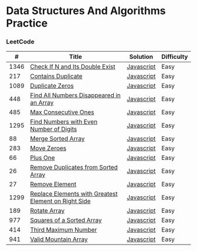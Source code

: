 
Data Structures And Algorithms Practice
========

### LeetCode

| # | Title | Solution | Difficulty |
|---| ----- | -------- | ---------- |
|1346|[Check If N and Its Double Exist](https://leetcode.com/problems/check-if-n-and-its-double-exist/) | [Javascript](./javascript/arrays/checkIfExist.js)|Easy|
|217|[Contains Duplicate](https://leetcode.com/problems/contains-duplicate/) | [Javascript](./javascript/arrays/containsDuplicate.js)|Easy|
|1089|[Duplicate Zeros](https://leetcode.com/problems/duplicate-zeros/) | [Javascript](./javascript/arrays/duplicateZeros.js)|Easy|
|448|[Find All Numbers Disappeared in an Array](https://leetcode.com/problems/find-all-numbers-disappeared-in-an-array/) | [Javascript](./javascript/arrays/findDisappearedNumbers.js)|Easy|
|485|[Max Consecutive Ones](https://leetcode.com/problems/max-consecutive-ones/) | [Javascript](./javascript/arrays/findMaxConsecutiveOnes.js)|Easy|
|1295|[Find Numbers with Even Number of Digits](https://leetcode.com/problems/find-numbers-with-even-number-of-digits/) | [Javascript](./javascript/arrays/findNumbers.js)|Easy|
|88|[Merge Sorted Array](https://leetcode.com/problems/merge-sorted-array/) | [Javascript](./javascript/arrays/merge.js)|Easy|
|283|[Move Zeroes](https://leetcode.com/problems/move-zeroes/) | [Javascript](./javascript/arrays/moveZeroes.js)|Easy|
|66|[Plus One](https://leetcode.com/problems/plus-one/) | [Javascript](./javascript/arrays/plusOne.js)|Easy|
|26|[Remove Duplicates from Sorted Array](https://leetcode.com/problems/remove-duplicates-from-sorted-array/) | [Javascript](./javascript/arrays/removeDuplicates.js)|Easy|
|27|[Remove Element](https://leetcode.com/problems/remove-element/) | [Javascript](./javascript/arrays/removeElement.js)|Easy|
|1299|[Replace Elements with Greatest Element on Right Side](https://leetcode.com/problems/replace-elements-with-greatest-element-on-right-side/) | [Javascript](./javascript/arrays/replaceElements.js)|Easy|
|189|[Rotate Array](https://leetcode.com/problems/rotate-array/) | [Javascript](./javascript/arrays/rotate.js)|Easy|
|977|[Squares of a Sorted Array](https://leetcode.com/problems/squares-of-a-sorted-array/) | [Javascript](./javascript/arrays/sortedSquares.js)|Easy|
|414|[Third Maximum Number](https://leetcode.com/problems/third-maximum-number/) | [Javascript](./javascript/arrays/thirdMax.js)|Easy|
|941|[Valid Mountain Array](https://leetcode.com/problems/valid-mountain-array/) | [Javascript](./javascript/arrays/validMountainArray.js)|Easy|